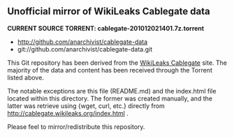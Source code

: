 Unofficial mirror of WikiLeaks Cablegate data
---------------------------------------------

**CURRENT SOURCE TORRENT: cablegate-201012021401.7z.torrent**

* http://github.com/anarchivist/cablegate-data
* git://github.com/anarchivist/cablegate-data.git

This Git repository has been derived from the [WikiLeaks Cablegate](http://cablegate.wikileaks.org/) site. The majority of the data and content has been received through the Torrent listed above.

The notable exceptions are this file (README.md) and the index.html file located within this directory. The former was created manually, and the latter was retrieve using {wget, curl, etc.} directly from http://cablegate.wikileaks.org/index.html .

Please feel to mirror/redistribute this repository.
